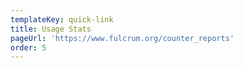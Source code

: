 ```yaml
---
templateKey: quick-link
title: Usage Stats
pageUrl: 'https://www.fulcrum.org/counter_reports'
order: 5
---
```


